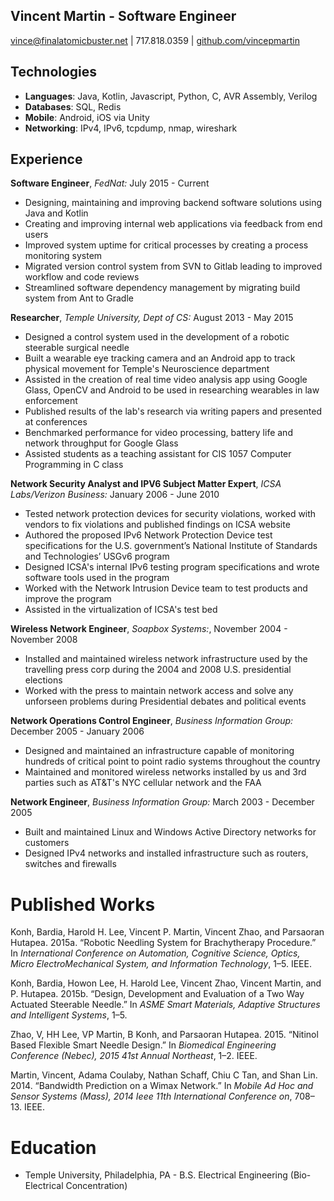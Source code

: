 Vincent Martin - Software Engineer 
---------------
vince@finalatomicbuster.net | 717.818.0359 | [github.com/vincepmartin](http://github.com/vincepmartin)

Technologies
---------------
* **Languages**: Java, Kotlin, Javascript, Python, C, AVR Assembly, Verilog
* **Databases**: SQL, Redis
* **Mobile**: Android, iOS via Unity
* **Networking**: IPv4, IPv6, tcpdump, nmap, wireshark

Experience
----------
**Software Engineer**, *FedNat:* July 2015 - Current
* Designing, maintaining and improving backend software solutions using Java and Kotlin
* Creating and improving internal web applications via feedback from end users 
* Improved system uptime for critical processes by creating a process monitoring system
* Migrated version control system from SVN to Gitlab leading to improved workflow and code reviews
* Streamlined software dependency management by migrating build system from Ant to Gradle

**Researcher**, *Temple University, Dept of CS:* August 2013 - May 2015
* Designed a control system used in the development of a robotic steerable surgical needle 
* Built a wearable eye tracking camera and an Android app to track physical movement for Temple's Neuroscience department
* Assisted in the creation of real time video analysis app using Google Glass, OpenCV and Android to be used in researching wearables in law enforcement
* Published results of the lab's research via writing papers and presented at conferences
* Benchmarked performance for video processing, battery life and network throughput for Google Glass
* Assisted students as a teaching assistant for CIS 1057 Computer Programming in C class

**Network Security Analyst and IPV6 Subject Matter Expert**, *ICSA Labs/Verizon Business:* January 2006 - June 2010
* Tested network protection devices for security violations, worked with vendors to fix violations and published findings on ICSA website
* Authored the proposed IPv6 Network Protection Device test specifications for the U.S. government’s National Institute of Standards and Technologies’ USGv6 program
* Designed ICSA's internal IPv6 testing program specifications and wrote software tools used in the program
* Worked with the Network Intrusion Device team to test products and improve the program 
* Assisted in the virtualization of ICSA's test bed

**Wireless Network Engineer**, *Soapbox Systems:*, November 2004 - November 2008
* Installed and maintained wireless network infrastructure used by the travelling press corp during the 2004 and 2008 U.S. presidential elections
* Worked with the press to maintain network access and solve any unforseen problems during Presidential debates and political events

**Network Operations Control Engineer**, *Business Information Group:* December 2005 - January 2006
* Designed and maintained an infrastructure capable of monitoring hundreds of critical point to point radio systems throughout the country
* Maintained and monitored wireless networks installed by us and 3rd parties such as AT&T's NYC cellular network and the FAA

**Network Engineer**, *Business Information Group:* March 2003 - December 2005
* Built and maintained Linux and Windows Active Directory networks for customers
* Designed IPv4 networks and installed infrastructure such as routers, switches and firewalls

Published Works
=========
Konh, Bardia, Harold H. Lee, Vincent P. Martin, Vincent Zhao, and Parsaoran Hutapea. 2015a. “Robotic Needling System for Brachytherapy Procedure.” In _International Conference on Automation, Cognitive Science, Optics, Micro ElectroMechanical System, and Information Technology_, 1–5\. IEEE.

Konh, Bardia, Howon Lee, H. Harold Lee, Vincent Zhao, Vincent Martin, and P. Hutapea. 2015b. “Design, Development and Evaluation of a Two Way Actuated Steerable Needle.” In _ASME Smart Materials, Adaptive Structures and Intelligent Systems_, 1–5.

Zhao, V, HH Lee, VP Martin, B Konh, and Parsaoran Hutapea. 2015\. “Nitinol Based Flexible Smart Needle Design.” In _Biomedical Engineering Conference (Nebec), 2015 41st Annual Northeast_, 1–2\. IEEE.

Martin, Vincent, Adama Coulaby, Nathan Schaff, Chiu C Tan, and Shan Lin. 2014\. “Bandwidth Prediction on a Wimax Network.” In _Mobile Ad Hoc and Sensor Systems (Mass), 2014 Ieee 11th International Conference on_, 708–13\. IEEE.

Education
=========
* Temple University, Philadelphia, PA - B.S. Electrical Engineering (Bio-Electrical Concentration)